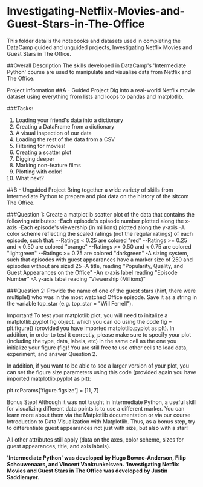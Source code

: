 # Investigating-Netflix-Movies-and-Guest-Stars-in-The-Office
This folder details the notebooks and datasets used in completing the DataCamp guided and unguided projects, Investigating Netflix Movies and Guest Stars in The Office. 

##Overall Description
The skills developed in DataCamp's 'Intermediate Python' course are used to manipulate and visualise data from Netflix and The Office.

Project information
##A - Guided Project
Dig into a real-world Netflix movie dataset using everything from lists and loops to pandas and matplotlib. 

###Tasks:
1. Loading your friend's data into a dictionary
2. Creating a DataFrame from a dictionary
3. A visual inspection of our data
4. Loading the rest of the data from a CSV
5. Filtering for movies!
6. Creating a scatter plot
7. Digging deeper
8. Marking non-feature films
9. Plotting with color!
10. What next?


##B - Unguided Project
Bring together a wide variety of skills from Intermediate Python to prepare and plot data on the history of the sitcom The Office.

###Question 1:
Create a matplotlib scatter plot of the data that contains the following attributes:
-Each episode's episode number plotted along the x-axis
-Each episode's viewership (in millions) plotted along the y-axis
-A color scheme reflecting the scaled ratings (not the regular ratings) of each episode, such that:
--Ratings < 0.25 are colored "red"
--Ratings >= 0.25 and < 0.50 are colored "orange"
--Ratings >= 0.50 and < 0.75 are colored "lightgreen"
--Ratings >= 0.75 are colored "darkgreen"
-A sizing system, such that episodes with guest appearances have a marker size of 250 and episodes without are sized 25
-A title, reading "Popularity, Quality, and Guest Appearances on the Office"
-An x-axis label reading "Episode Number"
-A y-axis label reading "Viewership (Millions)"

###Question 2:
Provide the name of one of the guest stars (hint, there were multiple!) who was in the most watched Office episode. Save it as a string in the variable top_star (e.g. top_star = "Will Ferrell").

Important!
To test your matplotlib plot, you will need to initalize a matplotlib.pyplot fig object, which you can do using the code fig = plt.figure() (provided you have imported matplotlib.pyplot as plt). In addition, in order to test it correctly, please make sure to specify your plot (including the type, data, labels, etc) in the same cell as the one you initialize your figure (fig)! You are still free to use other cells to load data, experiment, and answer Question 2.

In addition, if you want to be able to see a larger version of your plot, you can set the figure size parameters using this code (provided again you have imported matplotlib.pyplot as plt):

plt.rcParams['figure.figsize'] = [11, 7]

Bonus Step!
Although it was not taught in Intermediate Python, a useful skill for visualizing different data points is to use a different marker. You can learn more about them via the Matplotlib documentation or via our course Introduction to Data Visualization with Matplotlib. Thus, as a bonus step, try to differentiate guest appearances not just with size, but also with a star!

All other attributes still apply (data on the axes, color scheme, sizes for guest appearances, title, and axis labels).




**'Intermediate Python' was developed by Hugo Bowne-Anderson, Filip Schouwenaars, and Vincent Vankrunkelsven.
'Investigating Netflix Movies and Guest Stars in The Office was developed by Justin Saddlemyer.**
